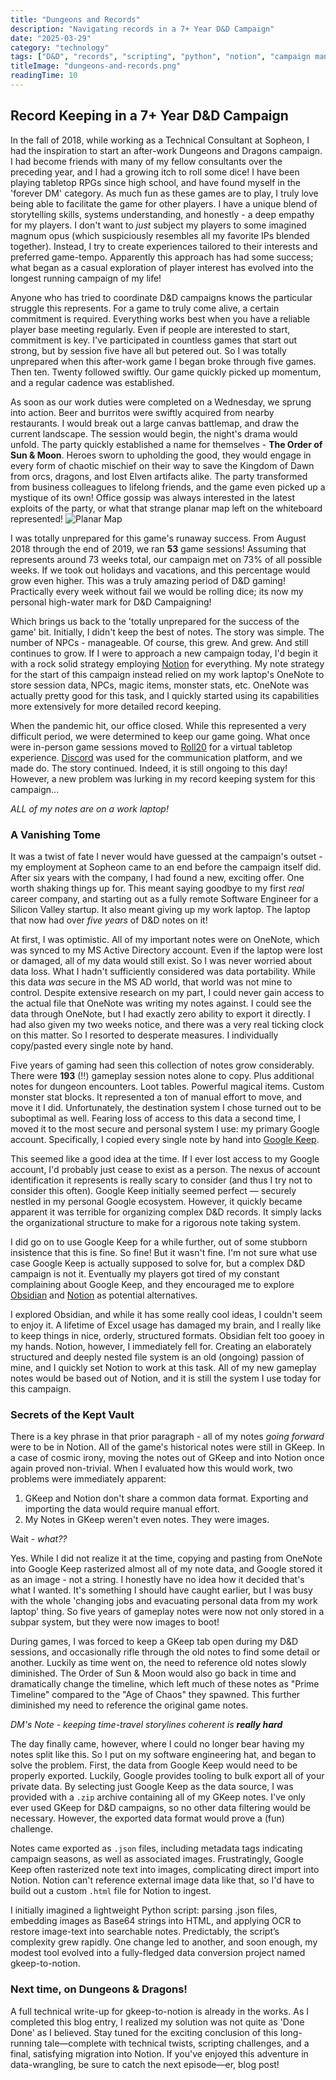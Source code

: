 ```yaml
---
title: "Dungeons and Records"
description: "Navigating records in a 7+ Year D&D Campaign"
date: "2025-03-29"
category: "technology"
tags: ["D&D", "records", "scripting", "python", "notion", "campaign management", "data migration", "gaming"]
titleImage: "dungeons-and-records.png"
readingTime: 10
---
```



## Record Keeping in a 7+ Year D&D Campaign


In the fall of 2018, while working as a Technical Consultant at Sopheon, I had the inspiration to start an after-work Dungeons and Dragons campaign. I had become friends with many of my fellow consultants over the preceding year, and I had a growing itch to roll some dice! I have been playing tabletop RPGs since high school, and have found myself in the 'forever DM' category. As much fun as these games are to play, I truly love being able to facilitate the game for other players. I have a unique blend of storytelling skills, systems understanding, and honestly - a deep empathy for my players. I don't want to *just* subject my players to some imagined magnum opus (which suspiciously resembles all my favorite IPs blended together). Instead, I try to create experiences tailored to their interests and preferred game-tempo. Apparently this approach has had some success; what began as a casual exploration of player interest has evolved into the longest running campaign of my life!

Anyone who has tried to coordinate D&D campaigns knows the particular struggle this represents. For a game to truly come alive, a certain commitment is required. Everything works best when you have a reliable player base meeting regularly. Even if people are interested to start, commitment is key. I've participated in countless games that start out strong, but by session five have all but petered out. So I was totally unprepared when this after-work game I began broke through five games. Then ten. Twenty followed swiftly. Our game quickly picked up momentum, and a regular cadence was established. 

<BlogImage
  src="battlemap-encounter.jpg"
  alt="A dramatic battlemap scene from the campaign">
</BlogImage>

As soon as our work duties were completed on a Wednesday, we sprung into action. Beer and burritos were swiftly acquired from nearby restaurants. I would break out a large canvas battlemap, and draw the current landscape. The session would begin, the night's drama would unfold. The party quickly established a name for themselves - **The Order of Sun & Moon**. Heroes sworn to upholding the good, they would engage in every form of chaotic mischief on their way to save the Kingdom of Dawn from orcs, dragons, and lost Elven artifacts alike. The party transformed from business colleagues to lifelong friends, and the game even picked up a mystique of its own! Office gossip was always interested in the latest exploits of the party, or what that strange planar map left on the whiteboard represented! ![Planar Map](planar-map.jpg)


I was totally unprepared for this game's runaway success. From August 2018 through the end of 2019, we ran **53** game sessions! Assuming that represents around 73 weeks total, our campaign met on 73% of all possible weeks. If we took out holidays and vacations, and this percentage would grow even higher. This was a truly amazing period of D&D gaming! Practically every week without fail we would be rolling dice; its now my personal high-water mark for D&D Campaigning!

Which brings us back to the 'totally unprepared for the success of the game' bit. Initially, I didn't keep the best of notes. The story was simple. The number of NPCs - manageable. Of course, this grew. And grew. And still continues to grow. If I were to approach a new campaign today, I'd begin it with a rock solid strategy employing [Notion](https://www.notion.so/) for everything. My note strategy for the start of this campaign instead relied on my work laptop's OneNote to store session data, NPCs, magic items, monster stats, etc. OneNote was actually pretty good for this task, and I quickly started using its capabilities more extensively for more detailed record keeping.

When the pandemic hit, our office closed. While this represented a very difficult period, we were determined to keep our game going. What once were in-person game sessions moved to [Roll20](https://roll20.net/) for a virtual tabletop experience. [Discord](https://discord.com/) was used for the communication platform, and we made do. The story continued. Indeed, it is still ongoing to this day! However, a new problem was lurking in my record keeping system for this campaign...

*ALL of my notes are on a work laptop!*

<BlogImage
  src="work-laptop-dnd-notes.jpg"
  alt="The laptop where over five years of D&D notes were stored"
  caption="The work laptop in question - holding over five years of D&D notes!">
</BlogImage>


### A Vanishing Tome

It was a twist of fate I never would have guessed at the campaign's outset - my employment at Sopheon came to an end before the campaign itself did. After six years with the company, I had found a new, exciting offer. One worth shaking things up for. This meant saying goodbye to my first *real* career company, and starting out as a fully remote Software Engineer for a Silicon Valley startup. It also meant giving up my work laptop. The laptop that now had over *five years* of D&D notes on it!

At first, I was optimistic. All of my important notes were on OneNote, which was synced to my MS Active Directory account. Even if the laptop were lost or damaged, all of my data would still exist. So I was never worried about data loss. What I hadn't sufficiently considered was data portability. While this data *was* secure in the MS AD world, that world was not mine to control. Despite extensive research on my part, I could never gain access to the actual file that OneNote was writing my notes against. I could see the data through OneNote, but I had exactly zero ability to export it directly. I had also given my two weeks notice, and there was a very real ticking clock on this matter. So I resorted to desperate measures. I individually copy/pasted every single note by hand. 

Five years of gaming had seen this collection of notes grow considerably. There were **193** (!!) gameplay session notes alone to copy. Plus additional notes for dungeon encounters. Loot tables. Powerful magical items. Custom monster stat blocks. It represented a ton of manual effort to move, and move it I did. Unfortunately, the destination system I chose turned out to be suboptimal as well. Fearing loss of access to this data a second time, I moved it to the most secure and personal system I use: my primary Google account. Specifically, I copied every single note by hand into [Google Keep](https://keep.google.com/).

This seemed like a good idea at the time. If I ever lost access to my Google account, I'd probably just cease to exist as a person. The nexus of account identification it represents is really scary to consider (and thus I try not to consider this often). Google Keep initially seemed perfect — securely nestled in my personal Google ecosystem. However, it quickly became apparent it was terrible for organizing complex D&D records. It simply lacks the organizational structure to make for a rigorous note taking system.

I did go on to use Google Keep for a while further, out of some stubborn insistence that this is fine. So fine! But it wasn't fine. I'm not sure what use case Google Keep is actually supposed to solve for, but a complex D&D campaign is not it. Eventually my players got tired of my constant complaining about Google Keep, and they encouraged me to explore [Obsidian](https://obsidian.md/) and [Notion](https://www.notion.so/) as potential alternatives.

<BlogImage
  src="gkeep-insanity.png"
  alt="A chaotic, disorganized wall of Google Keep notes"
  caption="How did I ever live like this?">
</BlogImage>

I explored Obsidian, and while it has some really cool ideas, I couldn't seem to enjoy it. A lifetime of Excel usage has damaged my brain, and I really like to keep things in nice, orderly, structured formats. Obsidian felt too gooey in my hands. Notion, however, I immediately fell for. Creating an elaborately structured and deeply nested file system is an old (ongoing) passion of mine, and I quickly set Notion to work at this task. All of my new gameplay notes would be based out of Notion, and it is still the system I use today for this campaign.

### Secrets of the Kept Vault

There is a key phrase in that prior paragraph - all of my notes *going forward* were to be in Notion. All of the game's historical notes were still in GKeep. In a case of cosmic irony, moving the notes out of GKeep and into Notion once again proved non-trivial. When I evaluated how this would work, two problems were immediately apparent:

1) GKeep and Notion don't share a common data format. Exporting and importing the data would require manual effort.
2) My Notes in GKeep weren't even notes. They were images.

Wait - *what??*

Yes. While I did not realize it at the time, copying and pasting from OneNote into Google Keep rasterized almost all of my note data, and Google stored it as an image - not a string. I honestly have no idea how it decided that's what I wanted. It's something I should have caught earlier, but I was busy with the whole 'changing jobs and evacuating personal data from my work laptop' thing. So five years of gameplay notes were now not only stored in a subpar system, but they were now images to boot!

During games, I was forced to keep a GKeep tab open during my D&D sessions, and occasionally rifle through the old notes to find some detail or another. Luckily as time went on, the need to reference old notes slowly diminished. The Order of Sun & Moon would also go back in time and dramatically change the timeline, which left much of these notes as "Prime Timeline" compared to the "Age of Chaos" they spawned. This further diminished my need to reference the original game notes.

*DM's Note - keeping time-travel storylines coherent is **really hard***

The day finally came, however, where I could no longer bear having my notes split like this. So I put on my software engineering hat, and began to solve the problem. First, the data from Google Keep would need to be properly exported. Luckily, Google provides tooling to bulk export all of your private data. By selecting just Google Keep as the data source, I was provided with a `.zip` archive containing all of my GKeep notes. I've only ever used GKeep for D&D campaigns, so no other data filtering would be necessary. However, the exported data format would prove a (fun) challenge.

Notes came exported as `.json` files, including metadata tags indicating campaign seasons, as well as associated images. Frustratingly, Google Keep often rasterized note text into images, complicating direct import into Notion. Notion can't reference external image data like that, so I'd have to build out a custom `.html` file for Notion to ingest.

I initially imagined a lightweight Python script: parsing .json files, embedding images as Base64 strings into HTML, and applying OCR to restore image-text into searchable notes. Predictably, the script’s complexity grew rapidly. One change led to another, and soon enough, my modest tool evolved into a fully-fledged data conversion project named gkeep-to-notion.

<GithubProject 
  name="GKeep to Notion" 
  url="https://github.com/mdiener87/gkeep-to-notion"
  description="Gkeep to Notion Data Conversion"
  src="/projects/gkeep-to-notion.png">
</GithubProject>


### Next time, on Dungeons & Dragons!

A full technical write-up for gkeep-to-notion is already in the works. As I completed this blog entry, I realized my solution was not quite as 'Done Done' as I believed. Stay tuned for the exciting conclusion of this long-running tale—complete with technical twists, scripting challenges, and a final, satisfying migration into Notion. If you've enjoyed this adventure in data-wrangling, be sure to catch the next episode—er, blog post!